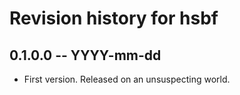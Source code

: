 # Revision history for hsbf

## 0.1.0.0 -- YYYY-mm-dd

* First version. Released on an unsuspecting world.
